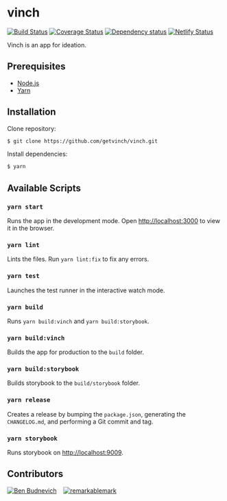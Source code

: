 # vinch

[![Build Status](https://travis-ci.org/getvinch/vinch.svg?branch=master)](https://travis-ci.org/getvinch/vinch)
[![Coverage Status](https://coveralls.io/repos/github/getvinch/vinch/badge.svg?branch=ci-travis)](https://coveralls.io/github/getvinch/vinch?branch=ci-travis)
[![Dependency status](https://david-dm.org/getvinch/vinch.svg)](https://david-dm.org/getvinch/vinch)
[![Netlify Status](https://api.netlify.com/api/v1/badges/986629ff-987f-4ef0-b373-6767a4e5a79e/deploy-status)](https://app.netlify.com/sites/vinch/deploys)

Vinch is an app for ideation.

## Prerequisites

- [Node.js](https://nodejs.org/en/download/)
- [Yarn](https://yarnpkg.com/lang/en/docs/install/)

## Installation

Clone repository:

```sh
$ git clone https://github.com/getvinch/vinch.git
```

Install dependencies:

```sh
$ yarn
```

## Available Scripts

### `yarn start`

Runs the app in the development mode.
Open [http://localhost:3000](http://localhost:3000) to view it in the browser.

### `yarn lint`

Lints the files. Run `yarn lint:fix` to fix any errors.

### `yarn test`

Launches the test runner in the interactive watch mode.

### `yarn build`

Runs `yarn build:vinch` and `yarn build:storybook`.

### `yarn build:vinch`

Builds the app for production to the `build` folder.

### `yarn build:storybook`

Builds storybook to the `build/storybook` folder.

### `yarn release`

Creates a release by bumping the `package.json`, generating the `CHANGELOG.md`, and performing a Git commit and tag.

### `yarn storybook`

Runs storybook on [http://localhost:9009](http://localhost:9009).

## Contributors

[![Ben Budnevich](https://avatars.githubusercontent.com/u/2293095?s=50)](https://github.com/benox3) &nbsp;&nbsp;
[![remarkablemark](https://avatars.githubusercontent.com/u/10594555?s=50)](https://github.com/remarkablemark)
